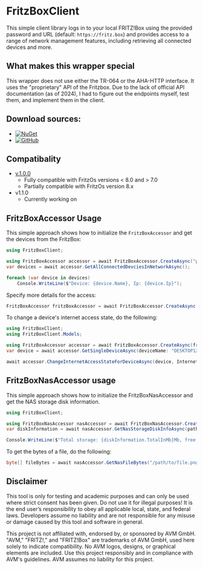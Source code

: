 # FritzBoxClient

This simple client library logs in to your local FRITZ!Box using the provided password and URL (default: `https://fritz.box`) and provides access to a range of network management features, including retrieving all connected devices and more.

## What makes this wrapper special

This wrapper does not use either the TR-064 or the AHA-HTTP interface. It uses the "proprietary" API of the Fritzbox. Due to the lack of official API documentation (as of 2024), I had to figure out the endpoints myself, test them, and implement them in the client.

## Download sources:
- [![NuGet](https://img.shields.io/badge/NuGet-Package-blue)](https://www.nuget.org/packages/SoldatXwing.FritzBoxClient)
- [![GitHub](https://img.shields.io/badge/GitHub-Releases-black)](https://github.com/SoldatXwing/FritzBoxClient/releases)

## Compatibality
- [v.1.0.0](https://github.com/SoldatXwing/FritzBoxClient/releases/tag/v1.0.0) 
    - Fully compatible with FritzOs versions < 8.0 and > 7.0
    - Partially compatible with FritzOs version 8.x
- v1.1.0
    - Currently working on 
## FritzBoxAccessor Usage

This simple approach shows how to initialize the `FritzBoxAccessor` and get the devices from the FritzBox:

```csharp
using FritzBoxClient;

using FritzBoxAccessor accessor = await FritzBoxAccessor.CreateAsync("password");
var devices = await accessor.GetAllConnectedDevciesInNetworkAsync();

foreach (var device in devices)
    Console.WriteLine($"Device: {device.Name}, Ip: {device.Ip}");
```
Specify more details for the access:
```csharp
FritzBoxAccessor fritzBoxAccessor = await FritzBoxAccessor.CreateAsync(fritzBoxPassword: "password", fritzBoxUrl: "https://192.168.178.1", userName: "fritz3000");
```
To change a device's internet access state, do the following: 
```csharp
using FritzBoxClient;
using FritzBoxClient.Models;

using FritzBoxAccessor accessor = await FritzBoxAccessor.CreateAsync(fritzBoxPassword: "password");
var device = await accessor.GetSingleDeviceAsync(deviceName: "DESKTOP123");

await accessor.ChangeInternetAccessStateForDeviceAsync(device, InternetState.Blocked);
```
## FritzBoxNasAccessor usage
This simple approach shows how to initialize the FritzBoxNasAccessor and get the NAS storage disk information. 
```csharp
using FritzBoxClient;

using FritzBoxNasAccessor nasAccessor = await FritzBoxNasAccessor.CreateAsync(fritzBoxPassword: "password", fritzBoxUrl: "https://192.168.178.1");
var diskInformation = await nasAccessor.GetNasStorageDiskInfoAsync(path: "/Files/");

Console.WriteLine($"Total storage: {diskInformation.TotalInMb}Mb, free storage: {diskInformation.FreeInMb}Mb, used storage: {diskInformation.UsedInMb}Mb");
```
To get the bytes of a file, do the following:
```csharp
byte[] fileBytes = await nasAccessor.GetNasFileBytes("/path/to/file.png");
```
## Disclaimer
This tool is only for testing and academic purposes and can only be used where strict consent has been given. Do not use it for illegal purposes! It is the end user’s responsibility to obey all applicable local, state, and federal laws. Developers assume no liability and are not responsible for any misuse or damage caused by this tool and software in general.

This project is not affiliated with, endorsed by, or sponsored by AVM GmbH. "AVM," "FRITZ!," and "FRITZ!Box" are trademarks of AVM GmbH, used here solely to indicate compatibility. No AVM logos, designs, or graphical elements are included. Use this project responsibly and in compliance with AVM's guidelines. AVM assumes no liability for this project.
